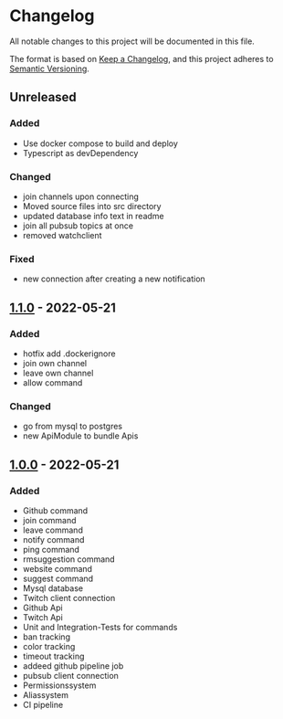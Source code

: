 # Changelog

All notable changes to this project will be documented in this file.

The format is based on [Keep a Changelog](https://keepachangelog.com/en/1.0.0/),
and this project adheres to [Semantic Versioning](https://semver.org/spec/v2.0.0.html).

## Unreleased

### Added 

- Use docker compose to build and deploy
- Typescript as devDependency

### Changed 

- join channels upon connecting
- Moved source files into src directory
- updated database info text in readme 
- join all pubsub topics at once
- removed watchclient

### Fixed 

- new connection after creating a new notification

## [1.1.0](https://github.com/helltf/helltfbot-v2/releases/tag/v1.1.0) - 2022-05-21

### Added
- hotfix add .dockerignore
- join own channel 
- leave own channel
- allow command

### Changed

- go from mysql to postgres
- new ApiModule to bundle Apis

## [1.0.0](https://github.com/helltf/helltfbot-v2/releases/tag/v1.0.0) - 2022-05-21

### Added

- Github command
- join command
- leave command
- notify command
- ping command
- rmsuggestion command
- website command
- suggest command
- Mysql database
- Twitch client connection
- Github Api
- Twitch Api
- Unit and Integration-Tests for commands
- ban tracking 
- color tracking 
- timeout tracking 
- addeed github pipeline job
- pubsub client connection
- Permissionssystem
- Aliassystem
- CI pipeline